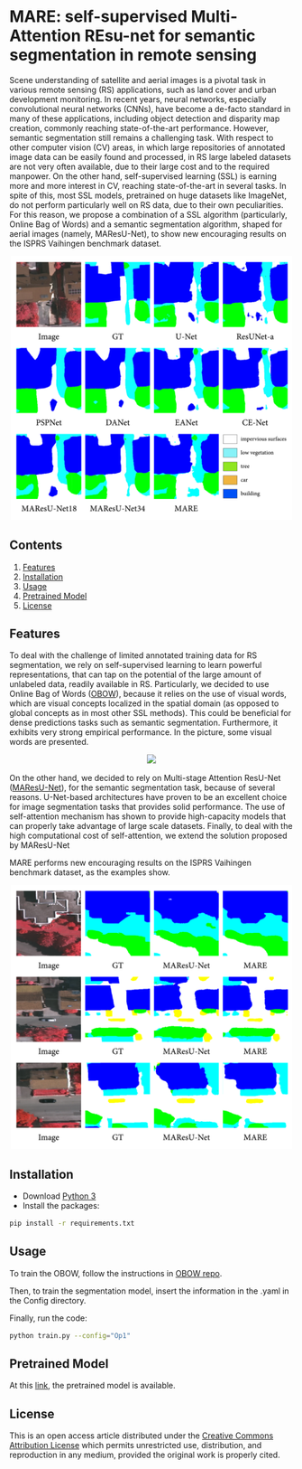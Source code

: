 # MARE: self-supervised Multi-Attention REsu-net for semantic segmentation in remote sensing

Scene understanding of satellite and aerial images is a pivotal task in various remote sensing (RS) applications, such as land cover and urban development monitoring. In recent years, neural networks, especially convolutional neural networks (CNNs), have become a de-facto standard in many of these applications, including object detection and disparity map creation, commonly reaching state-of-the-art performance. However, semantic segmentation still remains a challenging task. With respect to other computer vision (CV) areas, in which large repositories of annotated image data can be easily found and processed, in RS large labeled datasets are not very often available, due to their large cost and to the required manpower. On the other hand, self-supervised learning (SSL) is earning more and more interest in CV, reaching state-of-the-art in several tasks. In spite of this, most SSL models, pretrained on huge datasets like ImageNet, do not perform particularly well on RS data, due to their own peculiarities. For this reason, we propose a combination of a SSL algorithm (particularly, Online Bag of Words) and a semantic segmentation algorithm, shaped for aerial images (namely, MAResU-Net), to show new encouraging results on the ISPRS Vaihingen benchmark dataset.

<div align="center"><img src="images/cfr_mask.png", width="500"></div>

## Contents
1. [Features](#features)
2. [Installation](#installation)
3. [Usage](#usage)
4. [Pretrained Model](#output)
5. [License](#license)
<!-- 6. [Citation](#citation) -->

## Features

To deal with the challenge of limited annotated training data for RS segmentation, we rely on self-supervised learning to learn powerful representations, that can tap on the potential of the large amount of unlabeled data, readily available in RS. 
Particularly, we decided to use Online Bag of Words ([OBOW](https://arxiv.org/abs/2012.11552)), because it relies on the use of visual words, which are visual concepts localized in the spatial domain (as opposed to global concepts as in most other SSL methods). This could be beneficial for dense predictions tasks such as semantic segmentation. Furthermore, it exhibits very strong empirical performance.
In the picture, some visual words are presented.

<div align="center"><img src="images/visual_words.jpg", width="500"></div>

On the other hand, we decided to rely on Multi-stage Attention ResU-Net ([MAResU-Net](https://arxiv.org/abs/2011.14302)), for the semantic segmentation task, because of several reasons. U-Net-based architectures have proven to be an excellent choice for image segmentation tasks that provides solid performance. The use of self-attention mechanism has shown to provide high-capacity models that can properly take advantage of large scale datasets. Finally, to deal with the high computational cost of self-attention, we extend the solution proposed by MAResU-Net

MARE performs new encouraging results on the ISPRS Vaihingen benchmark dataset, as the examples show.

<div align="center"><img src="images/masks.png", width="500"></div>

## Installation

- Download [Python 3](https://www.python.org/)
- Install the packages:
```bash
pip install -r requirements.txt
```

## Usage 

To train the OBOW, follow the instructions in [OBOW repo](https://github.com/valeoai/obow/tree/main/obow).

Then, to train the segmentation model, insert the information in the .yaml in the Config directory.

Finally, run the code:

```bash
python train.py --config="Op1"
```


## Pretrained Model

At this [link](https://drive.google.com/file/d/18Ty0aUDflPjvONNszzo14JI0GjP1Rbed/view?usp=sharing), the pretrained model is available.

## License

This is an open access article distributed under the [Creative Commons Attribution License](https://creativecommons.org/licenses/by/4.0/) which permits unrestricted use, distribution, and reproduction in any medium, provided the original work is properly cited.

<!-- ## Citation

```bash
to do
``` -->
